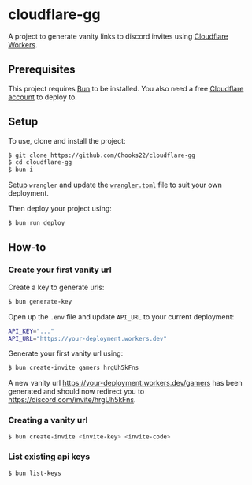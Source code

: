 # cloudflare-gg

A project to generate vanity links to discord invites using [Cloudflare Workers](https://workers.cloudflare.com/).

## Prerequisites

This project requires [Bun](https://bun.sh/) to be installed.
You also need a free [Cloudflare account](https://dash.cloudflare.com/) to deploy to.

## Setup

To use, clone and install the project:

```sh
$ git clone https://github.com/Chooks22/cloudflare-gg
$ cd cloudflare-gg
$ bun i
```

Setup `wrangler` and update the [`wrangler.toml`](https://developers.cloudflare.com/workers/wrangler/configuration/)
file to suit your own deployment.

Then deploy your project using:

```sh
$ bun run deploy
```

## How-to

### Create your first vanity url

Create a key to generate urls:

```sh
$ bun generate-key
```

Open up the `.env` file and update `API_URL` to your current deployment:

```sh
API_KEY="..."
API_URL="https://your-deployment.workers.dev"
```

Generate your first vanity url using:

```sh
$ bun create-invite gamers hrgUh5kFns
```

A new vanity url <https://your-deployment.workers.dev/gamers> has been
generated and should now redirect you to <https://discord.com/invite/hrgUh5kFns>.

### Creating a vanity url

```sh
$ bun create-invite <invite-key> <invite-code>
```

### List existing api keys

```sh
$ bun list-keys
```

